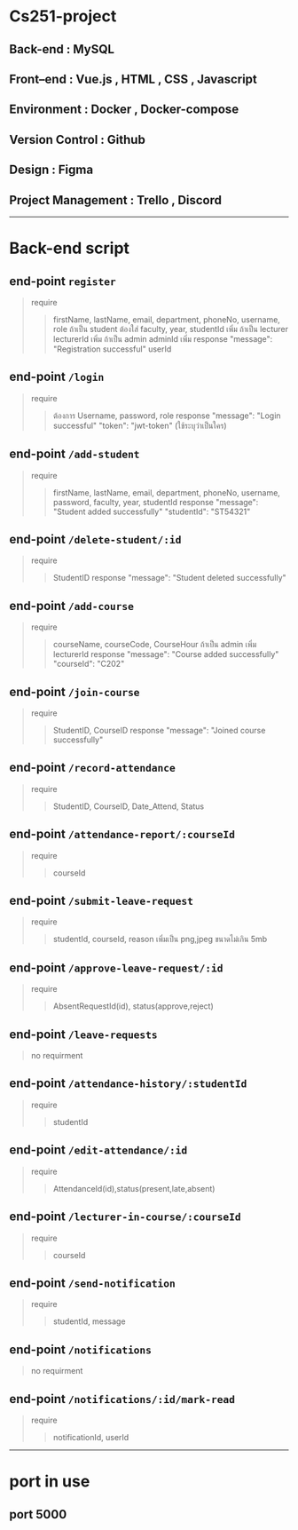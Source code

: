 # Cs251-project

## Back-end : MySQL

## Front–end : Vue.js , HTML , CSS , Javascript

## Environment : Docker , Docker-compose

## Version Control : Github

## Design : Figma

## Project Management : Trello , Discord

---

# Back-end script

## end-point `register`

> require
>
> > firstName, lastName, email, department, phoneNo, username, role
> > ถ้าเป็น student
> > ต้องใส่ faculty, year, studentId เพิ่ม
> > ถ้าเป็น lecturer
> > lecturerId เพิ่ม
> > ถ้าเป็น admin
> > adminId เพิ่ม
> response
> > "message": "Registration successful"
> > userId
> > 
## end-point `/login`

> require
>
> > ต้องการ Username, password, role
> response
> > "message": "Login successful"
> > "token": "jwt-token" (ใช้ระบุว่าเป็นใคร)

## end-point `/add-student`

> require
>
> > firstName, lastName, email, department, phoneNo, username, password, faculty, year, studentId
> > response
> > "message": "Student added successfully"
> > "studentId": "ST54321"

## end-point `/delete-student/:id`

> require
>
> > StudentID
> > response
> > "message": "Student deleted successfully"

## end-point `/add-course`

> require
>
> > courseName, courseCode, CourseHour
> > ถ้าเป็น admin
> > เพิ่ม lecturerId
> response
> > "message": "Course added successfully"
> > "courseId": "C202"

## end-point `/join-course`

> require
>
> > StudentID, CourseID
> response
> > "message": "Joined course successfully"


## end-point `/record-attendance`

> require
>
> > StudentID, CourseID, Date_Attend, Status

## end-point `/attendance-report/:courseId`

> require
>
> > courseId

## end-point `/submit-leave-request`

> require
>
> > studentId, courseId, reason
> > เพิ่มเป็น png,jpeg ขนาดไม่เกิน 5mb

## end-point `/approve-leave-request/:id`

> require
>
> > AbsentRequestId(id), status(approve,reject)

## end-point `/leave-requests`

> no requirment

## end-point `/attendance-history/:studentId`

> require
>
> > studentId

## end-point `/edit-attendance/:id`

> require
>
> > AttendanceId(id),status(present,late,absent)

## end-point `/lecturer-in-course/:courseId`

> require
>
> > courseId

## end-point `/send-notification`

> require
>
> > studentId, message

## end-point `/notifications`

> no requirment

## end-point `/notifications/:id/mark-read`

> require
>
> > notificationId, userId

---

# port in use

## port 5000
